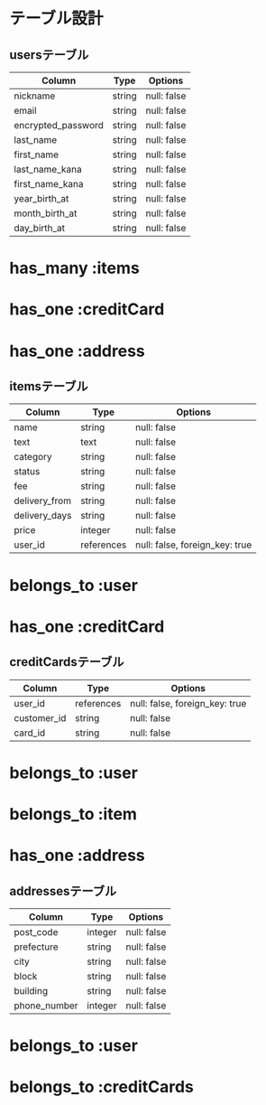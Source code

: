 # テーブル設計

## usersテーブル

| Column                | Type       | Options                        |
| --------------------- | ---------- | -------------------------------|
| nickname              | string     | null: false                    |
| email                 | string     | null: false                    |
| encrypted_password    | string     | null: false                    |
| last_name             | string     | null: false                    |
| first_name            | string     | null: false                    |
| last_name_kana        | string     | null: false                    |
| first_name_kana       | string     | null: false                    |
| year_birth_at         | string     | null: false                    |
| month_birth_at        | string     | null: false                    |
| day_birth_at          | string     | null: false                    |

# has_many :items
# has_one :creditCard
# has_one :address


## itemsテーブル

| Column                | Type       | Options                        |
| --------------------- | ---------- | -------------------------------|
| name                  | string     | null: false                    |
| text                  | text       | null: false                    |
| category              | string     | null: false                    |
| status                | string     | null: false                    |
| fee                   | string     | null: false                    |
| delivery_from         | string     | null: false                    |
| delivery_days         | string     | null: false                    |
| price                 | integer    | null: false                    |
| user_id               | references | null: false, foreign_key: true |

# belongs_to :user
# has_one :creditCard


## creditCardsテーブル

| Column                | Type       | Options                        |
| --------------------- | ---------- | -------------------------------|
| user_id               | references | null: false, foreign_key: true |
| customer_id           | string     | null: false                    |
| card_id               | string     | null: false                    |

# belongs_to :user
# belongs_to :item
# has_one :address


## addressesテーブル

| Column                | Type       | Options                        |
| --------------------- | ---------- | -------------------------------|
| post_code             | integer    | null: false                    |
| prefecture            | string     | null: false                    |
| city                  | string     | null: false                    |
| block                 | string     | null: false                    |
| building              | string     | null: false                    |
| phone_number          | integer    | null: false                    |

# belongs_to :user
# belongs_to :creditCards